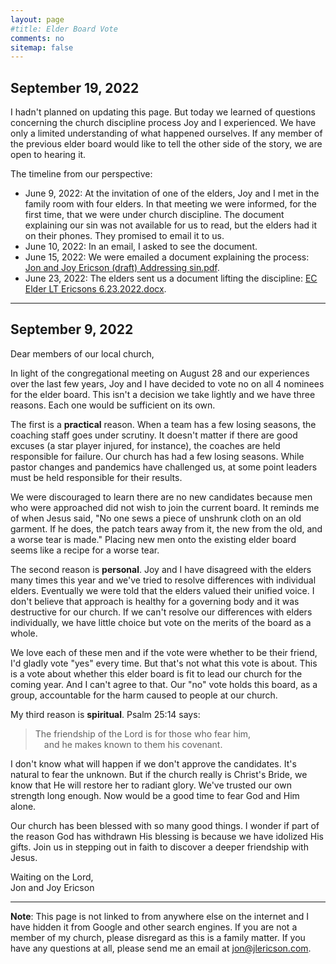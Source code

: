 ```yaml
---
layout: page
#title: Elder Board Vote
comments: no
sitemap: false
---
```


## September 19, 2022

I hadn't planned on updating this page. But today we learned of
questions concerning the church discipline process Joy and I
experienced. We have only a limited understanding of what happened
ourselves. If any member of the previous elder board would like to
tell the other side of the story, we are open to hearing it.

The timeline from our perspective:

* June 9, 2022: At the invitation of one of the elders, Joy and I met
  in the family room with four elders. In that meeting we were
  informed, for the first time, that we were under church
  discipline. The document explaining our sin was not available for us
  to read, but the elders had it on their phones. They promised to
  email it to us.
* June 10, 2022: In an email, I asked to see the document.
* June 15, 2022: We were emailed a document explaining the process: [Jon and Joy Ericson (draft) Addressing sin.pdf](Jon_and_Joy_Ericson_(draft)_Addressing_sin.pdf).
* June 23, 2022: The elders sent us a document lifting the discipline: [EC Elder LT Ericsons 6.23.2022.docx](EC_Elder_LT_Ericsons_6.23.2022.pdf).

---

## September 9, 2022

Dear members of our local church,

In light of the congregational meeting on August 28 and our
experiences over the last few years, Joy and I have decided to vote no
on all 4 nominees for the elder board. This isn't a decision we take
lightly and we have three reasons. Each one would be sufficient on its
own.

The first is a **practical** reason. When a team has a few losing
seasons, the coaching staff goes under scrutiny. It doesn't matter if
there are good excuses (a star player injured, for instance), the
coaches are held responsible for failure. Our church has had a few
losing seasons. While pastor changes and pandemics have challenged us,
at some point leaders must be held responsible for their results.

We were discouraged to learn there are no new candidates because men
who were approached did not wish to join the current board. It reminds
me of when Jesus said, "No one sews a piece of unshrunk cloth on an
old garment. If he does, the patch tears away from it, the new from
the old, and a worse tear is made." Placing new men onto the existing
elder board seems like a recipe for a worse tear.

The second reason is **personal**. Joy and I have disagreed with the
elders many times this year and we've tried to resolve differences
with individual elders. Eventually we were told that the elders valued
their unified voice. I don't believe that approach is healthy for a
governing body and it was destructive for our church. If we can't
resolve our differences with elders individually, we have little
choice but vote on the merits of the board as a whole.

We love each of these men and if the vote were whether to be their
friend, I'd gladly vote "yes" every time. But that's not what this
vote is about. This is a vote about whether this elder board is fit to
lead our church for the coming year. And I can't agree to that. Our "no"
vote holds this board, as a group, accountable for the harm caused to
people at our church.

My third reason is **spiritual**. Psalm 25:14 says:


> The friendship of the Lord is for those who fear him,  
> &emsp;and he makes known to them his covenant.</ul>


I don't know what will happen if we don't approve the candidates. It's
natural to fear the unknown. But if the church really is Christ's
Bride, we know that He will restore her to radiant glory. We've
trusted our own strength long enough. Now would be a good time to fear
God and Him alone.

Our church has been blessed with so many good things. I wonder if part
of the reason God has withdrawn His blessing is because we have
idolized His gifts. Join us in stepping out in faith to discover
a deeper friendship with Jesus.

Waiting on the Lord,  
Jon and Joy Ericson

---

**Note**: This page is not linked to from anywhere else on the
internet and I have hidden it from Google and other search engines. If
you are not a member of my church, please disregard as this is a
family matter. If you have any questions at all, please send me an
email at <a href="mailto:jon@jlericson.com"
rel="me">jon@jlericson.com</a>.

